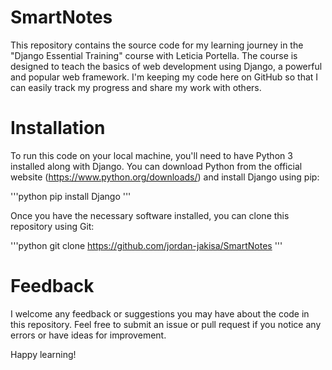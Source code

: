# SmartNotes

This repository contains the source code for my learning journey in the "Django Essential Training" course with Leticia Portella. 
The course is designed to teach the basics of web development using Django, a powerful and popular web framework. 
I'm keeping my code here on GitHub so that I can easily track my progress and share my work with others.

# Installation
To run this code on your local machine, you'll need to have Python 3 installed along with Django. You can download Python from the official website (https://www.python.org/downloads/) and install Django using pip:

'''python
pip install Django
'''

Once you have the necessary software installed, you can clone this repository using Git:

'''python
git clone https://github.com/jordan-jakisa/SmartNotes
'''

# Feedback
I welcome any feedback or suggestions you may have about the code in this repository. 
Feel free to submit an issue or pull request if you notice any errors or have ideas for improvement.

Happy learning!




